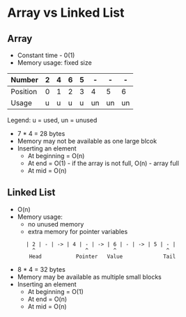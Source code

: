 # Array vs Linked List

## Array
- Constant time - 0(1)
- Memory usage: fixed size


|Number | 2 | 4 | 6 | 5 |  - | - | - |
|----|---|---|---|---|  - | - | - |
|Position | 0 | 1 | 2 | 3 |  4 | 5 | 6 |
|Usage|u  | u | u | u | un | un | un|

Legend: u = used, un = unused
- 7 * 4 = 28 bytes
- Memory may not be available as one large blcok
- Inserting an element
  - At beginning = O(n)
  - At end = O(1) - if the array is not full, O(n) - array full
  - At mid = O(n)

## Linked List
- O(n)
- Memory usage: 
   - no unused memory 
   - extra memory for pointer variables

```
      | 2 | - | -> | 4 | - | -> | 6 | - | -> | 5 | - |
        ^                ^        ^                ^
       Head           Pointer   Value             Tail
```
- 8 * 4 = 32 bytes
- Memory may be available as multiple small blocks
- Inserting an element
  - At beginning = O(1)
  - At end = O(n)
  - At mid = O(n)
